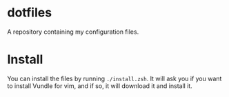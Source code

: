dotfiles
========

A repository containing my configuration files.

Install
=======

You can install the files by running `./install.zsh`. It will ask you if you
want to install Vundle for vim, and if so, it will download it and install it.
